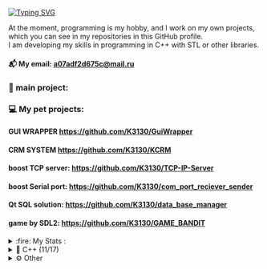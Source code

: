 [![Typing SVG](https://readme-typing-svg.herokuapp.com?color=000000&lines=Hi,+i'm+Konstantin)](https://git.io/typing-svg)

At the moment, programming is my hobby, and I work on my own projects, which you can see in my repositories in this GitHub profile. <br />
I am developing my skills in programming in C++ with STL or other libraries.<br />

#### 📬 My email: a07adf2d675c@mail.ru <br />

### 🔨 main project:
  
  
  
  
  
### 💻 My pet projects:
#### GUI WRAPPER https://github.com/K3130/GuiWrapper
#### CRM SYSTEM https://github.com/K3130/KCRM
#### boost TCP server: https://github.com/K3130/TCP-IP-Server
#### boost Serial port: https://github.com/K3130/com_port_reciever_sender
#### Qt SQL solution: https://github.com/K3130/data_base_manager
#### game by SDL2: https://github.com/K3130/GAME_BANDIT

<!---
### intro (on qml): 
![chat2](https://github.com/K3130/K3130/assets/23383424/6d2324b2-9167-40b7-9314-0bd805a03937)

### This: https://github.com/K3130/intro
-->

<details>
 <summary>:fire: My Stats :</summary>

![Leetcode Stats](https://leetcard.jacoblin.cool/K3130?theme=dark&width=500&height=200?theme=light&font=Contrail%20One)

[![GitHub Streak](http://github-readme-streak-stats.herokuapp.com?user=K3130&theme=dark)](https://git.io/streak-stats)
</details>


<details>
<summary>👾 C++ (11/17)</summary>
 
* 🛠️ **Tools**:
  * **Compiler**:
    * GCC
    * Clang
    * MinGw
  * **Build system**:
    * Make
    * QMake
    * CMake
  * **Debugger**:
    * GDB
  * **Frameworks**:
    * Boost::asio
    * Qt
    
</details>

<details>
<summary>⚙️ Other</summary>

  * 🔌Git (CLI)
  * 📝Editor
    * Vim
    * VSCode
    * MVS
  * 🐧**Linux**:
    * Distributions:
      * Ubuntu
    * Command shell:
      * Bash
      * Fish
</details>



